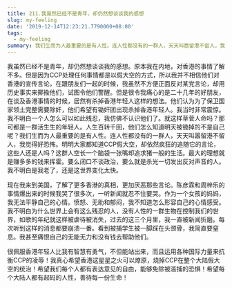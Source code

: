 ```yaml
---
title: 211.我虽然已经不是青年，却仍然想谈谈我的感想
slug: my-feeling
date: '2019-12-14T12:23:21.7790000+08:00'
tags:
  - my-feeling
summary: 我们生而为人最重要的是有人性。连人性都没有的一群人，天天叫嚣留港不留人，我觉得好恐怖。
---
```



我虽然已经不是青年，却仍然想谈谈我的感想。原本我在内地，对香港的事情了解不多。但是因为CCP处理任何事情都是以假大空的方式，所以我并不相信他们对香港的宣传言论，在跟朋友们一起的时候，我虽然不方便正面反对某党言论，却用历史事实来揶揄他们，试图令他们警醒。但是很令我痛心的是二十几年的好朋友，在谈及香港事情的时候，居然有杀掉香港年轻人这样的想法。他们认为为了保卫国家领土完整需要除奸，他们希望有锄奸团出现杀掉香港年轻人。我当时非常震惊。我不明白一个人怎么可以如此残忍，我仿佛不认识他们了。就这样草菅人命吗？那可都是一群活生生的年轻人。人生百转千回，他们怎么知道明天被锄掉的不是自己呢？我们生而为人最重要的是有人性。连人性都没有的一群人，天天叫嚣留港不留人，我觉得好恐怖。明明大家都知道CCP假大空，却依然疯狂的追随它的言论，这些人还是人吗？这群人空长一个脑袋一张嘴却追求猪一般的生活。最大的理想就是赚多多的钱来挥霍。要么闭口不谈政治，要么就是杀光一切发出反对声音的人。我不明白是我老了，还是这世界变化太快。



现在我来到美国，了解了更多香港的真相，更加厌恶那些言论。陈彦霖和周梓乐的事情爆出来的时候我哭了很多次，一听新闻就忍不住要哭。作为一个女孩的妈妈，我无法平静自己的心情。愤怒、无助和郁闷，我不知道怎么形容自己的心情感受。我不明白为什么世界上会有这么残忍的人，没有人性的一群生物在控制我们的世界，如歌的年纪就这样被虐待被消失，过去的这三个月里，我一直被新闻折磨。每次听到这样的消息都要崩溃一番。看到被捕学生被一脚踩在头颈骨，我简直要窒息。我甚至痛恨自己的无能无力和没有钱去帮助他们。



很佩服香港年轻人比我有智慧有勇气，不但能站出来，而且运用各种国际力量来抗衡CCP的凌辱！我真心希望香港这星星之火可以燎原，烧掉CCP在整个大陆假大空的统治！希望我们每个人都有表达意见的自由，能够免除被滥捕的恐惧！希望每个大陆人都有起码的人性，善待每一份生命！
